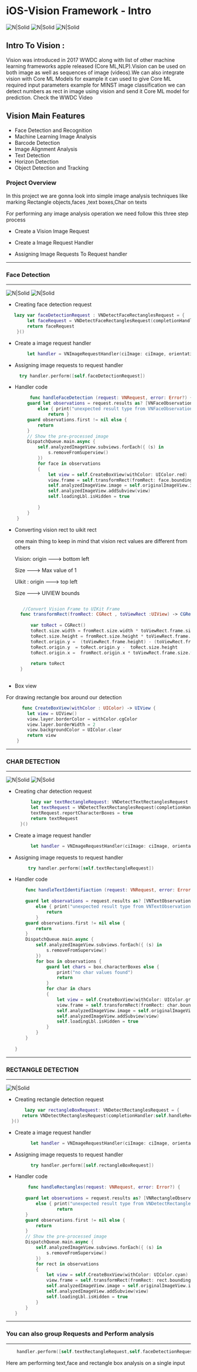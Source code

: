 # iOS-Vision Framework - Intro


![N|Solid](https://media.giphy.com/media/GPyUU4Qri9o0E/giphy.gif)  ![N|Solid](https://media.giphy.com/media/5Gz3hfaC4XIaY/giphy.gif)  ![N|Solid](https://media.giphy.com/media/YOaydcsOzdxNm/giphy.gif) 

## Intro To Vision :

Vision was introduced in 2017 WWDC along with list of other machine learning frameworks apple released (Core ML,NLP).Vision  can be used on both image as well as sequences of image (videos).We can also integrate vision with Core ML Models 
for example it can used to give Core ML required input parameters example for MINST image classification we can detect numbers as rect in image using vision and send it Core ML model for prediction. Check the WWDC Video

## Vision Main Features

- Face Detection and Recognition
- Machine Learning Image Analysis
- Barcode Detection
- Image Alignment Analysis
- Text Detection
- Horizon Detection
- Object Detection and Tracking


### Project Overview

In this project we are gonna look into simple image analysis techniques like marking Rectangle objects,faces ,text boxes,Char  on texts 

For performing any image analysis operation we need follow this three step process 

- Create a Vision Image Request

- Create a Image Request Handler 

- Assigning Image Requests To Request handler

------------------
### Face Detection
------------------

![N|Solid](https://image.ibb.co/e2fV2k/Faces_1.png)                 ![N|Solid](https://image.ibb.co/bMBsF5/Faces_2.png)


- Creating face detection request

``` swift
   lazy var faceDetectionRequest : VNDetectFaceRectanglesRequest = {
        let faceRequest = VNDetectFaceRectanglesRequest(completionHandler:self.handleFaceDetection)
        return faceRequest
    }()
```

- Create a image request handler

``` swift
        let handler = VNImageRequestHandler(ciImage: ciImage, orientation: Int32(uiImage.imageOrientation.rawValue))
```

- Assigning image requests to request handler

``` swift
     try handler.perform([self.faceDetectionRequest])
```

- Handler code 

``` swift
         func handleFaceDetection (request: VNRequest, error: Error?) {
        guard let observations = request.results as? [VNFaceObservation]
            else { print("unexpected result type from VNFaceObservation")
                return }
        guard observations.first != nil else {
            return
        }
        // Show the pre-processed image
        DispatchQueue.main.async {
            self.analyzedImageView.subviews.forEach({ (s) in
                s.removeFromSuperview()
            })
            for face in observations
            {
                let view = self.CreateBoxView(withColor: UIColor.red)
                view.frame = self.transformRect(fromRect: face.boundingBox, toViewRect: self.analyzedImageView)
                self.analyzedImageView.image = self.originalImageView.image
                self.analyzedImageView.addSubview(view)
                self.loadingLbl.isHidden = true
                
            }
        }
    }
```
- Converting vision rect to uikit rect

  one main thing to keep in mind that vision rect values are different from others
 
  Vision:
  origin ---> bottom left 
  
  Size   ---> Max value of 1
  
  UIkit :
  origin ---> top left 
  
  Size   ---> UIVIEW bounds
  
  ``` swift
  
     //Convert Vision Frame to UIKit Frame
    func transformRect(fromRect: CGRect , toViewRect :UIView) -> CGRect {
        
        var toRect = CGRect()
        toRect.size.width = fromRect.size.width * toViewRect.frame.size.width
        toRect.size.height = fromRect.size.height * toViewRect.frame.size.height
        toRect.origin.y =  (toViewRect.frame.height) - (toViewRect.frame.height * fromRect.origin.y )
        toRect.origin.y  = toRect.origin.y -  toRect.size.height
        toRect.origin.x =  fromRect.origin.x * toViewRect.frame.size.width
        
        return toRect
    }
    
  ```

- Box view

For drawing rectangle box around our detection

``` swift
      func CreateBoxView(withColor : UIColor) -> UIView {
        let view = UIView()
        view.layer.borderColor = withColor.cgColor
        view.layer.borderWidth = 2
        view.backgroundColor = UIColor.clear
        return view
    }
```


------------------
### CHAR DETECTION
------------------
![N|Solid](https://image.ibb.co/e8rsF5/Chara_1.png)                      ![N|Solid](https://image.ibb.co/mqrETQ/Chara_2.png)

- Creating char detection request

  ``` swift
        lazy var textRectangleRequest: VNDetectTextRectanglesRequest = {
        let textRequest = VNDetectTextRectanglesRequest(completionHandler: self.handleTextIdentifiaction)
        textRequest.reportCharacterBoxes = true
        return textRequest
    }()
  ```
- Create a image request handler

  ``` swift
        let handler = VNImageRequestHandler(ciImage: ciImage, orientation: Int32(uiImage.imageOrientation.rawValue))
  ```
- Assigning image requests to request handler

   ``` swift
        try handler.perform([self.textRectangleRequest])
   ```
- Handler code 

    ``` swift
        func handleTextIdentifiaction (request: VNRequest, error: Error?) {
        
        guard let observations = request.results as? [VNTextObservation]
            else { print("unexpected result type from VNTextObservation")
                return
            }
        guard observations.first != nil else {
            return
        }
        DispatchQueue.main.async {
            self.analyzedImageView.subviews.forEach({ (s) in
                s.removeFromSuperview()
            })
            for box in observations {
                guard let chars = box.characterBoxes else {
                    print("no char values found")
                    return
                }
                for char in chars
                {
                    let view = self.CreateBoxView(withColor: UIColor.green)
                    view.frame = self.transformRect(fromRect: char.boundingBox, toViewRect: self.analyzedImageView)
                    self.analyzedImageView.image = self.originalImageView.image
                    self.analyzedImageView.addSubview(view)
                    self.loadingLbl.isHidden = true
                }
            }
        }
        
    }  
     ```

 -----------------------    
 ### RECTANGLE DETECTION
 -----------------------
 
  ![N|Solid](https://image.ibb.co/dJXXF5/Rect_1.png)

 - Creating rectangle detection request

  ``` swift
         lazy var rectangleBoxRequest: VNDetectRectanglesRequest = {
        return VNDetectRectanglesRequest(completionHandler:self.handleRectangles)
    }()
  ```
- Create a image request handler 

  ``` swift
        let handler = VNImageRequestHandler(ciImage: ciImage, orientation: Int32(uiImage.imageOrientation.rawValue))
  ```
- Assigning image requests to request handler

   ``` swift
         try handler.perform([self.rectangleBoxRequest])
   ```
- Handler code 

    ``` swift
         func handleRectangles(request: VNRequest, error: Error?) {
        
        guard let observations = request.results as? [VNRectangleObservation]
            else { print("unexpected result type from VNDetectRectanglesRequest")
                    return
        }
        guard observations.first != nil else {
            return
        }
        // Show the pre-processed image
        DispatchQueue.main.async {
            self.analyzedImageView.subviews.forEach({ (s) in
                s.removeFromSuperview()
            })
            for rect in observations
            {
                let view = self.CreateBoxView(withColor: UIColor.cyan)
                view.frame = self.transformRect(fromRect: rect.boundingBox, toViewRect: self.analyzedImageView)
                self.analyzedImageView.image = self.originalImageView.image
                self.analyzedImageView.addSubview(view)
                self.loadingLbl.isHidden = true
            }
        }
    }
     ```
----------------------------------------------------
### You can also group Requests and Perform analysis
----------------------------------------------------

 ``` swift
     handler.perform([self.textRectangleRequest,self.faceDetectionRequest,self.rectangleBoxRequest])
   ```
   
   Here am performing text,face and rectangle box analysis on a single input
 
